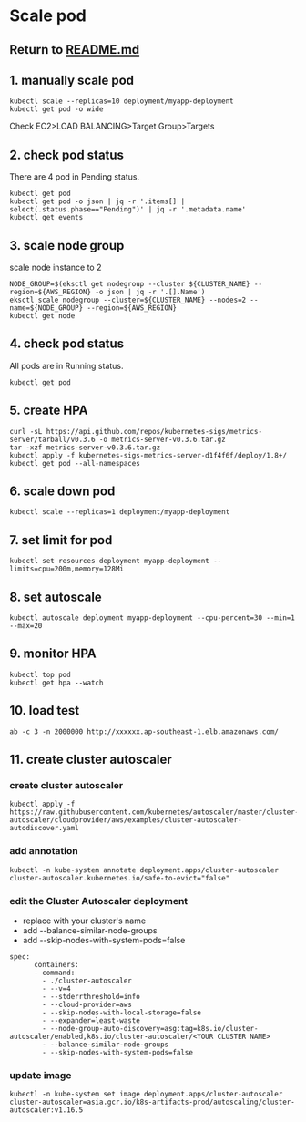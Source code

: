 # Scale pod

## Return to [README.md](README.md)

## 1. manually scale pod
```
kubectl scale --replicas=10 deployment/myapp-deployment
kubectl get pod -o wide
```
Check EC2>LOAD BALANCING>Target Group>Targets

## 2. check pod status
There are 4 pod in Pending status.
```
kubectl get pod
kubectl get pod -o json | jq -r '.items[] | select(.status.phase=="Pending")' | jq -r '.metadata.name'
kubectl get events
```
## 3. scale node group
scale node instance to 2
```
NODE_GROUP=$(eksctl get nodegroup --cluster ${CLUSTER_NAME} --region=${AWS_REGION} -o json | jq -r '.[].Name')
eksctl scale nodegroup --cluster=${CLUSTER_NAME} --nodes=2 --name=${NODE_GROUP} --region=${AWS_REGION}
kubectl get node
```
## 4. check pod status
All pods are in Running status.
```
kubectl get pod
```

## 5. create HPA
```
curl -sL https://api.github.com/repos/kubernetes-sigs/metrics-server/tarball/v0.3.6 -o metrics-server-v0.3.6.tar.gz
tar -xzf metrics-server-v0.3.6.tar.gz
kubectl apply -f kubernetes-sigs-metrics-server-d1f4f6f/deploy/1.8+/
kubectl get pod --all-namespaces
```
## 6. scale down pod
```
kubectl scale --replicas=1 deployment/myapp-deployment
```

## 7. set limit for pod
```
kubectl set resources deployment myapp-deployment --limits=cpu=200m,memory=128Mi
```

## 8. set autoscale
```
kubectl autoscale deployment myapp-deployment --cpu-percent=30 --min=1 --max=20
```

## 9. monitor HPA
```
kubectl top pod
kubectl get hpa --watch
```

## 10. load test
```
ab -c 3 -n 2000000 http://xxxxxx.ap-southeast-1.elb.amazonaws.com/ 
```

## 11. create cluster autoscaler

### create cluster autoscaler
```
kubectl apply -f https://raw.githubusercontent.com/kubernetes/autoscaler/master/cluster-autoscaler/cloudprovider/aws/examples/cluster-autoscaler-autodiscover.yaml
```

### add annotation
```
kubectl -n kube-system annotate deployment.apps/cluster-autoscaler cluster-autoscaler.kubernetes.io/safe-to-evict="false"
```

### edit the Cluster Autoscaler deployment 
- replace <YOUR CLUSTER NAME> with your cluster's name
- add --balance-similar-node-groups
- add --skip-nodes-with-system-pods=false
  
```
spec:
      containers:
      - command:
        - ./cluster-autoscaler
        - --v=4
        - --stderrthreshold=info
        - --cloud-provider=aws
        - --skip-nodes-with-local-storage=false
        - --expander=least-waste
        - --node-group-auto-discovery=asg:tag=k8s.io/cluster-autoscaler/enabled,k8s.io/cluster-autoscaler/<YOUR CLUSTER NAME>
        - --balance-similar-node-groups
        - --skip-nodes-with-system-pods=false
```

### update image
```
kubectl -n kube-system set image deployment.apps/cluster-autoscaler cluster-autoscaler=asia.gcr.io/k8s-artifacts-prod/autoscaling/cluster-autoscaler:v1.16.5
```
